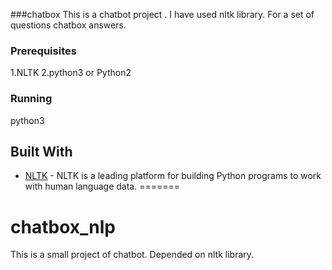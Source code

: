 
###chatbox
This is a chatbot project .
I have  used nltk library.
For a set of questions chatbox answers.

### Prerequisites

  1.NLTK
  2.python3 or Python2

### Running

  python3 <filename>



## Built With

* [NLTK](https://www.nltk.org/) - NLTK is a leading platform for building Python programs to work with human language data.
=======
# chatbox_nlp
This is a small project of chatbot.
Depended on nltk library.

